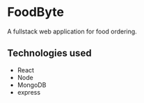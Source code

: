 # FoodByte
A fullstack web application for food ordering.
## Technologies used
- React
- Node
- MongoDB
- express
